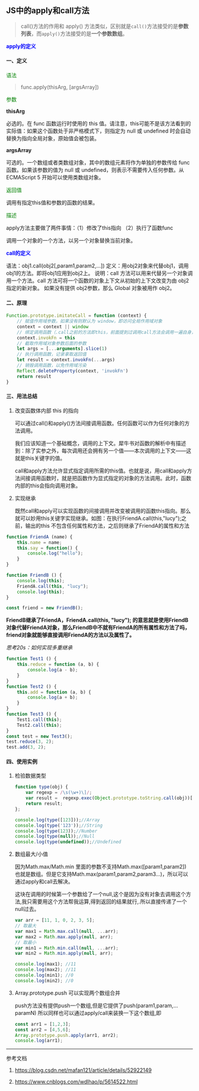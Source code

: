 ## JS中的apply和call方法

> call()方法的作用和 apply() 方法类似，区别就是`call()`方法接受的是**参数列表**，而`apply()`方法接受的是**一个参数数组**。

<font color="blue">**apply的定义**</font>

#### 一、定义

<font color="green">语法</font>

> func.apply(thisArg, [argsArray])

<font color="green">参数</font>

**thisArg**

必选的。在 func 函数运行时使用的 this 值。请注意，this可能不是该方法看到的实际值：如果这个函数处于非严格模式下，则指定为 null 或 undefined 时会自动替换为指向全局对象，原始值会被包装。

**argsArray**

可选的。一个数组或者类数组对象，其中的数组元素将作为单独的参数传给 func 函数。如果该参数的值为 null 或  undefined，则表示不需要传入任何参数。从ECMAScript 5 开始可以使用类数组对象。 

<font color="green">返回值</font>

调用有指定this值和参数的函数的结果。

<font color="green">描述</font>

apply方法主要做了两件事情：（1）修改了this指向 （2）执行了函数func

调用一个对象的一个方法，以另一个对象替换当前对象。 

<font color="blue">**call的定义**</font>

语法：obj1.call(obj2[,param1,param2,...])
定义：用obj2对象来代替obj1，调用obj1的方法。即将obj1应用到obj2上。
说明：call 方法可以用来代替另一个对象调用一个方法。call 方法可将一个函数的对象上下文从初始的上下文改变为由 obj2 指定的新对象。 如果没有提供 obj2参数，那么 Global 对象被用作 obj2。 

#### 二、原理

```js
Function.prototype.imitateCall = function (context) {
    // 赋值作用域参数，如果没有则默认为 window，即访问全局作用域对象
    context = context || window    
    // 绑定调用函数（.call之前的方法即this，前面提到过调用call方法会调用一遍自身，所以这里要存下来）
    context.invokFn = this    
    // 截取作用域对象参数后面的参数
    let args = [...arguments].slice(1)
    // 执行调用函数，记录拿取返回值
    let result = context.invokFn(...args)
    // 销毁调用函数，以免作用域污染
    Reflect.deleteProperty(context, 'invokFn')
    return result
}
```

#### 三、用法总结

1. 改变函数体内部 this 的指向

   可以通过call()和apply()方法间接调用函数。任何函数可以作为任何对象的方法调用。

   我们应该知道一个基础概念，调用的上下文。犀牛书对函数的解析中有描述到：除了实参之外，每次调用还会拥有另一个值——本次调用的上下文——这就是this关键字的值。

   call和apply方法允许显式指定调用所需的this值。也就是说，用call和apply方法间接调用函数时，就是把函数作为显式指定的对象的方法调用。此时，函数内部的this会指向调用对象。

2. 实现继承

   既然call和apply可以实现函数的间接调用并改变被调用的函数this指向。那么就可以妙用this关键字实现继承。如图：在执行FriendA.call(this,"lucy");之前，输出的this 不包含任何属性和方法，之后则继承了FriendA的属性和方法

```js
function FriendA (name) {
    this.name = name;
    this.say = function() {
        console.log("hello");
    }
}

function FriendB () {
    console.log(this);
    FriendA.call(this, "lucy");
    console.log(this);
}

const friend = new FriendB();
```

**FriendB继承了FriendA，FriendA.call(this, "lucy"); 的意思就是使用FriendB对象代替FriendA对象，那么FriendB中不就有FriendA的所有属性和方法了吗，friend对象就能够直接调用FriendA的方法以及属性了。**

*思考20s：如何实现多重继承*

```js
function Test1 () {
    this.reduce = function (a, b) {
        console.log(a - b);
    }
}
function Test2 () {
    this.add = function (a, b) {
        console.log(a + b);
    }
}
function Test3 () {
    Test1.call(this);
    Test2.call(this);
}
const test = new Test3();
test.reduce(3, 2);
test.add(3, 2);
```

#### 四、使用实例

1. 检验数据类型

   ```js
   function type(obj) {
       var regexp = /\s(\w+)\]/;
       var result =  regexp.exec(Object.prototype.toString.call(obj))[1];
       return result;
   };
   
   console.log(type([123]));//Array
   console.log(type('123'));//String
   console.log(type(123));//Number
   console.log(type(null));//Null
   console.log(type(undefined));//Undefined
   ```

2. 数组最大/小值

   因为Math.max/Math.min 里面的参数不支持Math.max([param1,param2]) 也就是数组。但是它支持Math.max(param1,param2,param3…)，所以可以通过apply和call去解决。

   这块在调用的时候第一个参数给了一个null,这个是因为没有对象去调用这个方法,我只需要用这个方法帮我运算,得到返回的结果就行,.所以直接传递了一个null过去。

   ```js
   var arr = [11, 1, 0, 2, 3, 5];
   // 取最大
   var max1 = Math.max.call(null, ...arr);
   var max2 = Math.max.apply(null, arr);
   // 取最小
   var min1 = Math.min.call(null, ...arr);
   var min2 = Math.min.apply(null, arr);
   
   console.log(max1); //11
   console.log(max2); //11
   console.log(min1); //0
   console.log(min2); //0
   ```

3. Array.prototype.push 可以实现两个数组合并

   push方法没有提供push一个数组,但是它提供了push(param1,param,…paramN) 所以同样也可以通过apply/call来装换一下这个数组,即

   ```js
   const arr1 = [1,2,3];
   const arr2 = [4,5,6];
   Array.prototype.push.apply(arr1, arr2);
   console.log(arr1);
   ```

   

----

参考文档

1. https://blog.csdn.net/mafan121/article/details/52922149

2. https://www.cnblogs.com/wdlhao/p/5614522.html